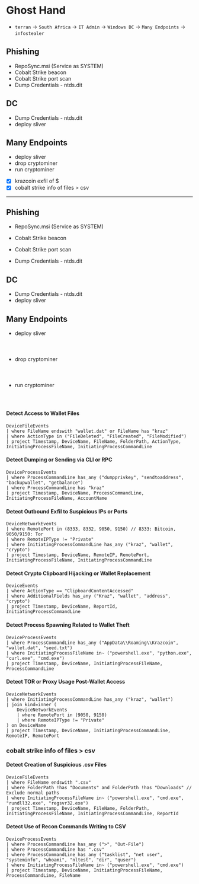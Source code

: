 # Ghost Hand

- `terran` -> `South Africa` -> `IT Admin` -> `Windows DC` -> `Many Endpoints` -> `infostealer`

## Phishing

- RepoSync.msi (Service as SYSTEM)
- Cobalt Strike beacon
- Cobalt Strike port scan
- Dump Credentials - ntds.dit

## DC

- Dump Credentials - ntds.dit
- deploy sliver

## Many Endpoints

- deploy sliver
- drop cryptominer
- run cryptominer
- [x] krazcoin exfil of $
- [x] cobalt strike info of files > csv

---

## Phishing

- RepoSync.msi (Service as SYSTEM)

- Cobalt Strike beacon
- Cobalt Strike port scan
- Dump Credentials - ntds.dit

## DC

- Dump Credentials - ntds.dit
- deploy sliver

## Many Endpoints

- deploy sliver

#### 
```kql
```

#### 
```kql
```

- drop cryptominer


#### 
```kql
```

#### 
```kql
```

- run cryptominer

#### 
```kql
```

#### 
```kql
```


#### Detect Access to Wallet Files

```kql
DeviceFileEvents
| where FileName endswith "wallet.dat" or FileName has "kraz"
| where ActionType in ("FileDeleted", "FileCreated", "FileModified")
| project Timestamp, DeviceName, FileName, FolderPath, ActionType, InitiatingProcessFileName, InitiatingProcessCommandLine
```

#### Detect Dumping or Sending via CLI or RPC

```kql
DeviceProcessEvents
| where ProcessCommandLine has_any ("dumpprivkey", "sendtoaddress", "backupwallet", "getbalance")
| where ProcessCommandLine has "kraz"
| project Timestamp, DeviceName, ProcessCommandLine, InitiatingProcessFileName, AccountName
```

#### Detect Outbound Exfil to Suspicious IPs or Ports

```kql
DeviceNetworkEvents
| where RemotePort in (8333, 8332, 9050, 9150) // 8333: Bitcoin, 9050/9150: Tor
| where RemoteIPType != "Private"
| where InitiatingProcessCommandLine has_any ("kraz", "wallet", "crypto")
| project Timestamp, DeviceName, RemoteIP, RemotePort, InitiatingProcessFileName, InitiatingProcessCommandLine
```

#### Detect Crypto Clipboard Hijacking or Wallet Replacement

```kql
DeviceEvents
| where ActionType == "ClipboardContentAccessed"
| where AdditionalFields has_any ("Kraz", "wallet", "address", "crypto")
| project Timestamp, DeviceName, ReportId, InitiatingProcessCommandLine
```

#### Detect Process Spawning Related to Wallet Theft

```kql
DeviceProcessEvents
| where ProcessCommandLine has_any ("AppData\\Roaming\\Krazcoin", "wallet.dat", "seed.txt")
| where InitiatingProcessFileName in~ ("powershell.exe", "python.exe", "curl.exe", "cmd.exe")
| project Timestamp, DeviceName, InitiatingProcessFileName, ProcessCommandLine
```

#### Detect TOR or Proxy Usage Post-Wallet Access

```kql
DeviceNetworkEvents
| where InitiatingProcessCommandLine has_any ("kraz", "wallet")
| join kind=inner (
    DeviceNetworkEvents
    | where RemotePort in (9050, 9150)
    | where RemoteIPType != "Private"
) on DeviceName
| project Timestamp, DeviceName, InitiatingProcessCommandLine, RemoteIP, RemotePort
```

### cobalt strike info of files > csv

#### Detect Creation of Suspicious .csv Files

```kql
DeviceFileEvents
| where FileName endswith ".csv"
| where FolderPath !has "Documents" and FolderPath !has "Downloads" // Exclude normal paths
| where InitiatingProcessFileName in~ ("powershell.exe", "cmd.exe", "rundll32.exe", "regsvr32.exe")
| project Timestamp, DeviceName, FileName, FolderPath, InitiatingProcessFileName, InitiatingProcessCommandLine, ReportId
```

#### Detect Use of Recon Commands Writing to CSV

```kql
DeviceProcessEvents
| where ProcessCommandLine has_any (">", "Out-File")
| where ProcessCommandLine has ".csv"
| where ProcessCommandLine has_any ("tasklist", "net user", "systeminfo", "whoami", "nltest", "dir", "quser")
| where InitiatingProcessFileName in~ ("powershell.exe", "cmd.exe")
| project Timestamp, DeviceName, InitiatingProcessFileName, ProcessCommandLine, FileName
```

